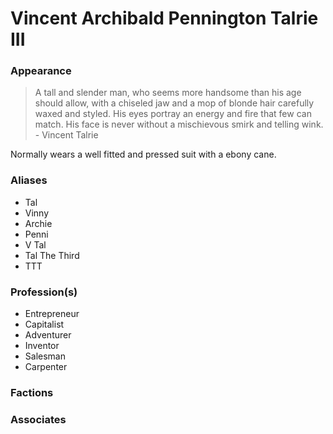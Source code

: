 # Vincent Archibald Pennington Talrie III

### Appearance
> A tall and slender man, who seems more handsome than his age should allow, with a chiseled jaw and a mop of blonde hair carefully waxed and styled. His eyes portray an energy and fire that few can match. His face is never without a mischievous smirk and telling wink. - Vincent Talrie

Normally wears a well fitted and pressed suit with a ebony cane.

### Aliases
 - Tal
 - Vinny
 - Archie
 - Penni
 - V Tal
 - Tal The Third
 - TTT

### Profession(s)
 - Entrepreneur
 - Capitalist
 - Adventurer
 - Inventor
 - Salesman
 - Carpenter 

### Factions

### Associates